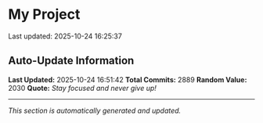 # My Project


Last updated: 2025-10-24 16:25:37
















































































































































































































































































































































































































































































































































































































































































































































































































































































































































































































































































































































































































































































































































































































































































































































































































































































































































































































































































































































































































































































































































































































































































































































































































































































































































































































































































































































































































































































































































































































































































































































































































































































































































































































## Auto-Update Information

**Last Updated:** 2025-10-24 16:51:42
**Total Commits:** 2889
**Random Value:** 2030
**Quote:** _Stay focused and never give up!_

---
_This section is automatically generated and updated._